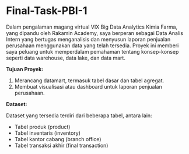 # Final-Task-PBI-1

Dalam pengalaman magang virtual VIX Big Data Analytics Kimia Farma, yang dipandu oleh Rakamin Academy, saya berperan sebagai Data Analis Intern yang bertugas menganalisis dan menyusun laporan penjualan perusahaan menggunakan data yang telah tersedia. Proyek ini memberi saya peluang untuk memperdalam pemahaman tentang konsep-konsep seperti data warehouse, data lake, dan data mart.

**Tujuan Proyek:**

1. Merancang datamart, termasuk tabel dasar dan tabel agregat.
2. Membuat visualisasi atau dashboard untuk laporan penjualan perusahaan.

**Dataset:**

Dataset yang tersedia terdiri dari beberapa tabel, antara lain:

- Tabel produk (product)
- Tabel inventaris (inventory)
- Tabel kantor cabang (branch office)
- Tabel transaksi akhir (final transaction)
